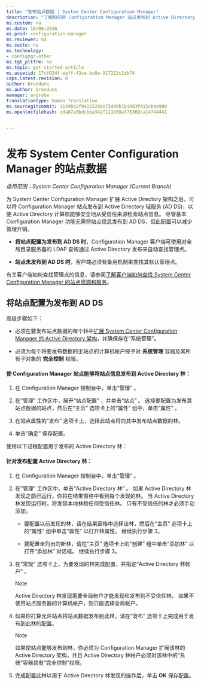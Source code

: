 ```yaml
---
title: "发布站点数据 | System Center Configuration Manager"
description: "了解如何将 Configuration Manager 站点发布到 Active Directory 域服务。"
ms.custom: na
ms.date: 10/06/2016
ms.prod: configuration-manager
ms.reviewer: na
ms.suite: na
ms.technology:
- configmgr-other
ms.tgt_pltfrm: na
ms.topic: get-started-article
ms.assetid: 17cf034f-eaff-43ce-bc8e-917213c1db74
caps.latest.revision: 8
author: Brenduns
ms.author: brenduns
manager: angrobe
translationtype: Human Translation
ms.sourcegitcommit: 1134bb2f04152288e72d40b1b1083f415cb4e900
ms.openlocfilehash: cda87a3bdcbba342f111b68af75369ca14744441


---
```

# <a name="publish-site-data-for-system-center-configuration-manager"></a>发布 System Center Configuration Manager 的站点数据

*适用范围：System Center Configuration Manager (Current Branch)*

为 System Center Configuration Manager 扩展 Active Directory 架构之后，可以将 Configuration Manager 站点发布到 Active Directory 域服务 (AD DS)，以便 Active Directory 计算机能够安全地从受信任来源检索站点信息。 尽管基本 Configuration Manager 功能无需将站点信息发布到 AD DS，但此配置可以减少管理开销。  

-   **将站点配置为发布到 AD DS 时**，Configuration Manager 客户端可使用对全局目录服务器的 LDAP 查询通过 Active Directory 发布来自动查找管理点。  

-   **站点未发布到 AD DS 时**，客户端必须有备用机制来查找其默认管理点。  

有关客户端如何查找管理点的信息，请参阅[了解客户端如何查找 System Center Configuration Manager 的站点资源和服务](../../../../core/plan-design/hierarchy/understand-how-clients-find-site-resources-and-services.md)。  

## <a name="configure-sites-to-publish-to-ad-ds"></a>将站点配置为发布到 AD DS  
 高级步骤如下：  

-   必须在要发布站点数据的每个林中[扩展 System Center Configuration Manager 的 Active Directory 架构](../../../../core/plan-design/network/extend-the-active-directory-schema.md)，并确保存在“系统管理”。  

-   必须为每个将要发布数据的主站点的计算机帐户授予对   **系统管理** 容器及其所有子对象的 **完全控制** 权限。  

#### <a name="to-enable-a-configuration-manager-site-to-publish-site-information-to-active-directory-forest"></a>使 Configuration Manager 站点能够将站点信息发布到 Active Directory 林：  

1.  在 Configuration Manager 控制台中，单击“管理” 。  

2.  在“管理”  工作区中，展开“站点配置”  ，并单击“站点” 。 选择要配置为发布其站点数据的站点，然后在“主页”  选项卡上的“属性”  组中，单击“属性” 。  

3.  在站点属性的“发布”  选项卡上，选择此站点将向其中发布站点数据的林。  

4.  单击“确定”  保存配置。  

 使用以下过程配置用于发布的 Active Directory 林：  

#### <a name="to-configure-active-directory-forests-for-publishing"></a>针对发布配置 Active Directory 林：  

1.  在 Configuration Manager 控制台中，单击“管理” 。  

2.  在“管理”  工作区中，单击“Active Directory 林” 。 如果 Active Directory 林发现之前已运行，你将在结果窗格中看到每个发现的林。 当 Active Directory 林发现运行时，将发现本地林和任何受信任林。 只有不受信任的林才必须手动添加。  

    -   要配置以前发现的林，请在结果窗格中选择该林，然后在“主页”  选项卡上的“属性”  组中单击“属性”  以打开林属性。 继续执行步骤 3。  

    -   要配置未列出的新林，请在“主页”  选项卡上的“创建”  组中单击“添加林”  以打开“添加林”  对话框。 继续执行步骤 3。  

3.  在“常规”  选项卡上，为要发现的林完成配置，并指定“Active Directory 林帐户” 。  

    > [!NOTE]  
    >  Active Directory 林发现需要全局帐户才能发现和发布到不受信任林。 如果不使用站点服务器的计算机帐户，则只能选择全局帐户。  

4.  如果你打算允许站点将站点数据发布到此林，请在“发布”  选项卡上完成用于发布到此林的配置。  

    > [!NOTE]  
    >  如果使站点能够发布到林，你必须为 Configuration Manager 扩展该林的 Active Directory 架构，并且 Active Directory 林帐户必须对该林中的“系统”容器具有“完全控制”权限。  

5.  完成配置此林以用于 Active Directory 林发现的操作后，单击 **OK** 保存配置。  



<!--HONumber=Nov16_HO1-->


